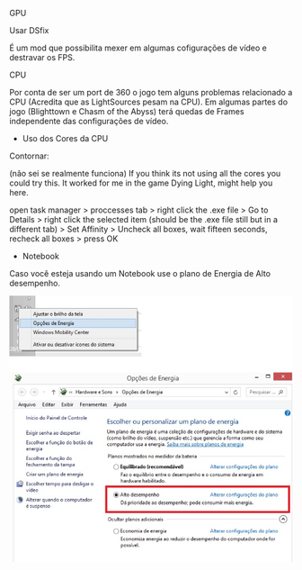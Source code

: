 GPU

Usar DSfix

É um mod que possibilita mexer em algumas cofigurações de vídeo e destravar os FPS.



CPU

Por conta de ser um port de 360 o jogo tem alguns problemas relacionado a CPU (Acredita que as LightSources pesam na CPU). Em algumas partes do jogo (Blighttown e Chasm of the Abyss) terá quedas de Frames independente das configurações de vídeo.

- Uso dos Cores da CPU

Contornar:

(não sei se realmente funciona)
If you think its not using all the cores you could try this. It worked for me in the game Dying Light, might help you here.

open task manager > proccesses tab > right click the .exe file > Go to Details > right click the selected item (should be the .exe file still but in a different tab) > Set Affinity > Uncheck all boxes, wait fifteen seconds, recheck all boxes > press OK

- Notebook

Caso você esteja usando um Notebook use o plano de Energia de Alto desempenho.

<img src=".assets/alto desempenho.jpg">
 




